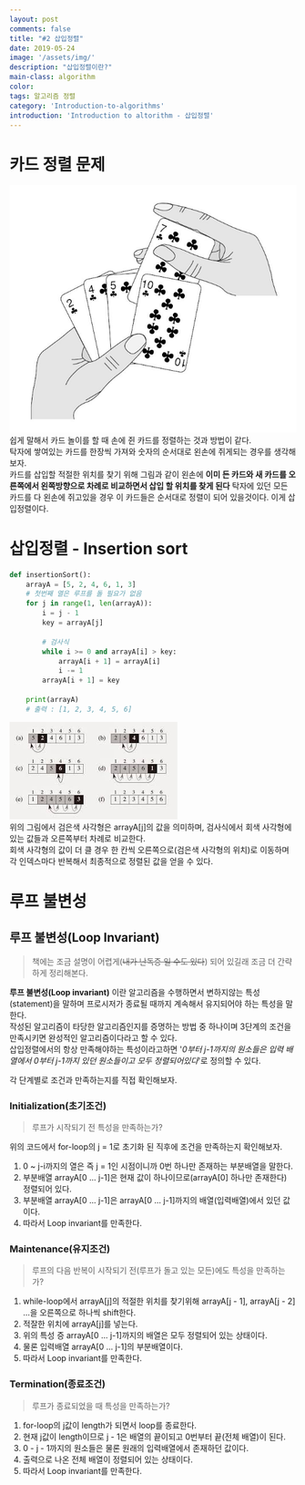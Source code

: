 ```yaml
---
layout: post
comments: false
title: "#2 삽입정렬"
date: 2019-05-24
image: '/assets/img/'
description: "삽입정렬이란?"
main-class: algorithm
color:
tags: 알고리즘 정렬
category: 'Introduction-to-algorithms'
introduction: 'Introduction to altorithm - 삽입정렬'
---
```

# 카드 정렬 문제
![Insertion-Sort-Example](/assets/img/posts/algorithm/part2/2-1-1.jpg)
쉽게 말해서 카드 놀이를 할 때 손에 쥔 카드를 정렬하는 것과 방법이 같다.  
탁자에 쌓여있는 카드를 한장씩 가져와 숫자의 순서대로 왼손에 쥐게되는 경우를 생각해보자.  
카드를 삽입할 적절한 위치를 찾기 위해 그림과 같이 왼손에 **이미 든 카드와 새 카드를 오른쪽에서 왼쪽방향으로 차례로 비교하면서 삽입 할 위치를 찾게 된다**
탁자에 있던 모든 카드를 다 왼손에 쥐고있을 경우 이 카드들은 순서대로 정렬이 되어 있을것이다. 이게 삽입정렬이다.

# 삽입정렬 - Insertion sort
```python
def insertionSort():
    arrayA = [5, 2, 4, 6, 1, 3]
    # 첫번째 열은 루프를 돌 필요가 없음
    for j in range(1, len(arrayA)):
        i = j - 1
        key = arrayA[j]
        
        # 검사식
        while i >= 0 and arrayA[i] > key:
            arrayA[i + 1] = arrayA[i]
            i -= 1
        arrayA[i + 1] = key
    
    print(arrayA)
    # 출력 : [1, 2, 3, 4, 5, 6]
```
![Insertion-Sort-Example](/assets/img/posts/algorithm/part2/2-1-2.jpg)   
위의 그림에서 검은색 사각형은 arrayA[j]의 값을 의미하며, 검사식에서 회색 사각형에 있는 값들과 오른쪽부터 차례로 비교한다.  
회색 사각형의 값이 더 클 경우 한 칸씩 오른쪽으로(검은색 사각형의 위치)로 이동하며 각 인덱스마다 반복해서 최종적으로 정렬된 값을 얻을 수 있다.

# 루프 불변성
## 루프 불변성(Loop Invariant)
>책에는 조금 설명이 어렵게(~~내가 난독증 일 수도 있다~~) 되어 있길래 조금 더 간략하게 정리해본다.  

**루프 불변성(Loop invariant)** 이란 알고리즘을 수행하면서 변하지않는 특성(statement)을 말하며 프로시저가 종료될 때까지 계속해서 유지되어야 하는 특성을 말한다.  
작성된 알고리즘이 타당한 알고리즘인지를 증명하는 방법 중 하나이며 3단계의 조건을 만족시키면 완성적인 알고리즘이다라고 할 수 있다.  
삽입정렬에서의 항상 만족해야하는 특성이라고하면 '*0부터 j-1까지의 원소들은 입력 배열에서 0부터 j-1까지 있던 원소들이고 모두 정렬되어있다*'로 정의할 수 있다.  

각 단계별로 조건과 만족하는지를 직접 확인해보자.

### Initialization(초기조건)
>루프가 시작되기 전 특성을 만족하는가?

위의 코드에서 for-loop의 j = 1로 초기화 된 직후에 조건을 만족하는지 확인해보자.
1. 0 ~ j-i까지의 열은 즉 j = 1인 시점이니까 0번 하나만 존재하는 부분배열을 말한다.  
2. 부분배열 arrayA[0 ... j-1]은 현재 값이 하나이므로(arrayA[0] 하나만 존재한다) 정렬되어 있다.
3. 부분배열 arrayA[0 ... j-1]은 arrayA[0 ... j-1]까지의 배열(입력배열)에서 있던 값이다.
4. 따라서 Loop invariant를 만족한다.

### Maintenance(유지조건)
>루프의 다음 반복이 시작되기 전(루프가 돌고 있는 모든)에도 특성을 만족하는가?

1. while-loop에서 arrayA[j]의 적절한 위치를 찾기위해 arrayA[j - 1], arrayA[j - 2] ...을 오른쪽으로 하나씩 shift한다.
2. 적잘한 위치에 arrayA[j]를 넣는다.
3. 위의 특성 증 arrayA[0 ... j-1]까지의 배열은 모두 정렬되어 있는 상태이다.
4. 물론 입력배열 arrayA[0 ... j-1]의 부분배열이다.
5. 따라서 Loop invariant를 만족한다.

### Termination(종료조건)
>루프가 종료되었을 때 특성을 만족하는가?

1. for-loop의 j값이 length가 되면서 loop를 종료한다.
2. 현재 j값이 length이므로 j - 1은 배열의 끝이되고 0번부터 끝(전체 배열)이 된다.
3. 0 - j - 1까지의 원소들은 물론 원래의 입력배열에서 존재하던 값이다.
4. 출력으로 나온 전체 배열이 정렬되어 있는 상태이다.
5. 따라서 Loop invariant를 만족한다.

